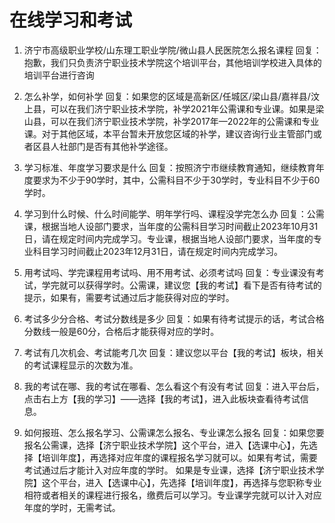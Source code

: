 # 在线学习和考试

1. 济宁市高级职业学校/山东理工职业学院/微山县人民医院怎么报名课程
回复：抱歉，我们只负责济宁职业技术学院这个培训平台，其他培训学校进入具体的培训平台进行咨询

2. 怎么补学，如何补学
回复：如果您的区域是高新区/任城区/梁山县/嘉祥县/汶上县，可以在我们济宁职业技术学院，补学2021年公需课和专业课。如果是梁山县，可以在我们济宁职业技术学院，补学2017年—2022年的公需课和专业课。对于其他区域，本平台暂未开放您区域的补学，建议咨询行业主管部门或者区县人社部门是否有其他补学途径。

3. 学习标准、年度学习要求是什么
回复：按照济宁市继续教育通知，继续教育年度要求为不少于90学时，其中，公需科目不少于30学时，专业科目不少于60学时。

4. 学习到什么时候、什么时间能学、明年学行吗、课程没学完怎么办
回复：公需课，根据当地人设部门要求，当年度的公需科目学习时间截止2023年10月31日，请在规定时间内完成学习。专业课，根据当地人设部门要求，当年度的专业科目学习时间截止2023年12月31日，请在规定时间内完成学习。

5. 用考试吗、学完课程用考试吗、用不用考试、必须考试吗
回复：专业课没有考试，学完就可以获得学时。公需课，建议您【我的考试】看下是否有待考试的提示，如果有，需要考试通过后才能获得对应的学时。

6. 考试多少分合格、考试分数线是多少
回复：如果有待考试提示的话，考试合格分数线一般是60分，合格后才能获得对应的学时。

7. 考试有几次机会、考试能考几次
回复：建议您以平台【我的考试】板块，相关的考试课程显示的次数为准。

8. 我的考试在哪、我的考试在哪看、怎么看这个有没有考试
回复：进入平台后，点击右上方【我的学习】——选择【我的考试】，进入此板块查看待考试信息。

9. 如何报班、怎么报名学习、公需课怎么报名、专业课怎么报名
回复：如果您要报名公需课，选择【济宁职业技术学院】这个平台，进入【选课中心】，先选择【培训年度】，再选择对应年度的课程报名学习就可以。如果有考试，需要考试通过后才能计入对应年度的学时。
如果是专业课，选择【济宁职业技术学院】这个平台，进入【选课中心】，先选择【培训年度】，再选择与您职称专业相符或者相关的课程进行报名，缴费后可以学习。专业课学完就可以计入对应年度的学时，无需考试。
